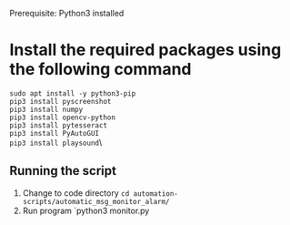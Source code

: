 Prerequisite: Python3 installed

# Install the required packages using the following command #

`sudo apt install -y python3-pip`\
`pip3 install pyscreenshot`\
`pip3 install numpy`\
`pip3 install opencv-python`\
`pip3 install pytesseract`\
`pip3 install PyAutoGUI`\
`pip3 install playsound`\

## Running the script ##

1. Change to code directory
`cd automation-scripts/automatic_msg_monitor_alarm/`
2. Run program
`python3 monitor.py

